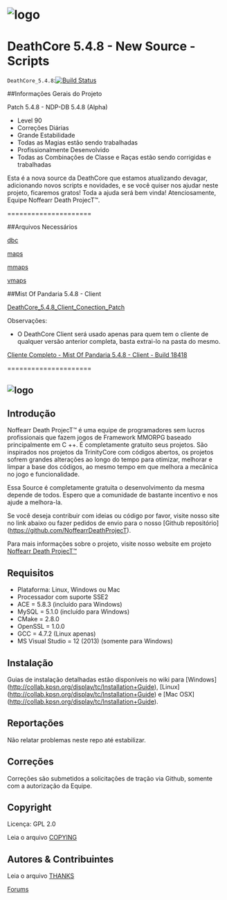 # ![logo](http://i.imgur.com/BUofo29.png)

# DeathCore 5.4.8 - New Source - Scripts

`DeathCore_5.4.8`:[![Build Status](https://travis-ci.org/NoffearrDeathProjecT/DeathCore_5.4.8.svg?branch=master)](https://travis-ci.org/NoffearrDeathProjecT/DeathCore_5.4.8)

##Informações Gerais do Projeto

Patch 5.4.8 - NDP-DB 5.4.8 (Alpha) 

- Level 90
- Correções Diárias
- Grande Estabilidade
- Todas as Magias estão sendo trabalhadas
- Profissionalmente Desenvolvido
- Todas as Combinações de Classe e Raças estão sendo corrigidas e trabalhadas

Esta é a nova source da DeathCore que estamos atualizando devagar, adicionando novos scripts e novidades, e se você quiser nos ajudar neste projeto, ficaremos gratos! Toda a ajuda será bem vinda! Atenciosamente, Equipe Noffearr Death ProjecT™.

=====================

##Arquivos Necessários

[dbc](https://mega.co.nz/#!i80jkDIY!2ctYKS6QBMJU3zRRv4WBMpUHPpb3XwUmQy_UqswjMik)

[maps](https://mega.co.nz/#!ylUWkJpC!uWhX1yVfjCElxMnHl21JHdhbmk5_BF3U7vgDmuelO4c)

[mmaps](#)

[vmaps](https://mega.co.nz/#!j4MQ3YrC!Vm7HGpPLGWcNUh3oCMZf_zChgVhyKlSqUv9pUmK7Pj8)

##Mist Of Pandaria 5.4.8 - Client
 
[DeathCore_5.4.8_Client_Conection_Patch](https://mega.co.nz/#!alE2UBbR!pRGBWCMJbPuZyI6pnDRXD5jnjxrYnfDbguqsadm60iU)

Observações:
- O DeathCore Client será usado apenas para quem tem o cliente de qualquer versão anterior completa, basta extrai-lo na pasta do mesmo.

[Cliente Completo - Mist Of Pandaria 5.4.8 - Client - Build 18418](https://wow.freakz.ro/wow/548/wow_freakz_548.torrent)

=====================

## ![logo](http://i.imgur.com/Ues1gtC.png)


## Introdução

Noffearr Death ProjecT™ é uma equipe de programadores sem lucros profissionais que fazem jogos de Framework MMORPG baseado principalmente em C ++. É completamente gratuito seus projetos. São inspirados nos projetos da TrinityCore com códigos abertos, os projetos sofrem grandes alterações ao longo do tempo para otimizar, melhorar e limpar a base dos códigos, ao mesmo tempo em que melhora a mecânica no jogo e funcionalidade. 

Essa Source é completamente gratuita o desenvolvimento da mesma depende de todos. Espero que a comunidade de bastante incentivo e nos ajude a melhora-la.

Se você deseja contribuir com ideias ou código por favor, visite nosso site no link abaixo ou fazer pedidos de envio para o nosso [Github repositório] (https://github.com/NoffearrDeathProjecT). 

Para mais informações sobre o projeto, visite nosso website em projeto [Noffearr Death ProjecT™](http://noffearrdeathproject.net)


## Requisitos

+ Plataforma: Linux, Windows ou Mac 
+ Processador com suporte SSE2 
+ ACE = 5.8.3 (incluído para Windows) 
+ MySQL = 5.1.0 (incluído para Windows) 
+ CMake = 2.8.0 
+ OpenSSL = 1.0.0 
+ GCC = 4.7.2 (Linux apenas) 
+ MS Visual Studio = 12 (2013) (somente para Windows)

## Instalação

Guias de instalação detalhadas estão disponíveis no wiki para 
[Windows] (http://collab.kpsn.org/display/tc/Installation+Guide), 
[Linux] (http://collab.kpsn.org/display/tc/Installation+Guide) e 
[Mac OSX] (http://collab.kpsn.org/display/tc/Installation+Guide).

## Reportações

Não relatar problemas neste repo até estabilizar.

## Correções

Correções são submetidos a solicitações de tração via Github, somente com a autorização da Equipe.

## Copyright

Licença: GPL 2.0

Leia o arquivo [COPYING](COPYING)


## Autores &amp; Contribuintes

Leia o arquivo [THANKS](THANKS)


[Forums](http://www.noffearrdeathproject.net)
